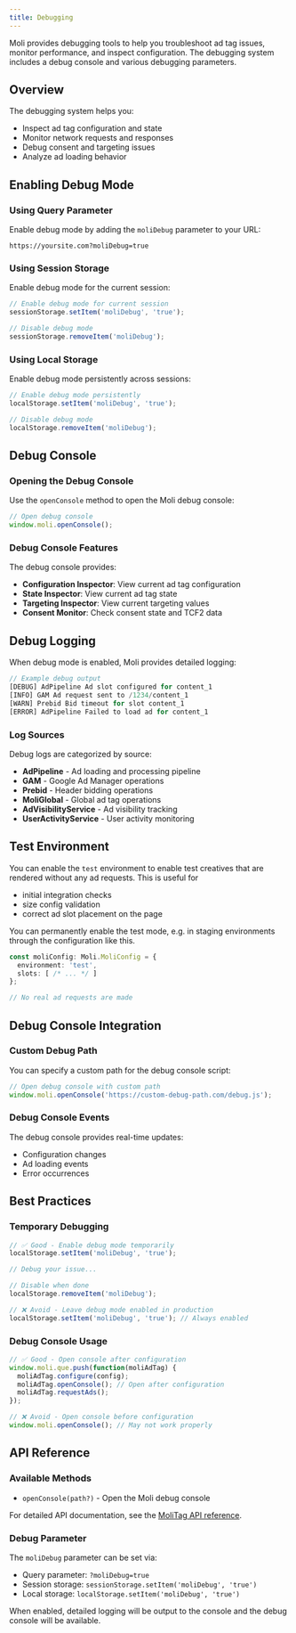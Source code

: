 ```yaml
---
title: Debugging
---
```


Moli provides debugging tools to help you troubleshoot ad tag issues, monitor performance, and inspect configuration. The debugging system includes a debug console and various debugging parameters.

## Overview

The debugging system helps you:

- Inspect ad tag configuration and state
- Monitor network requests and responses
- Debug consent and targeting issues
- Analyze ad loading behavior

## Enabling Debug Mode

### Using Query Parameter

Enable debug mode by adding the `moliDebug` parameter to your URL:

```
https://yoursite.com?moliDebug=true
```

### Using Session Storage

Enable debug mode for the current session:

```ts
// Enable debug mode for current session
sessionStorage.setItem('moliDebug', 'true');

// Disable debug mode
sessionStorage.removeItem('moliDebug');
```

### Using Local Storage

Enable debug mode persistently across sessions:

```ts
// Enable debug mode persistently
localStorage.setItem('moliDebug', 'true');

// Disable debug mode
localStorage.removeItem('moliDebug');
```

## Debug Console

### Opening the Debug Console

Use the `openConsole` method to open the Moli debug console:

```ts
// Open debug console
window.moli.openConsole();
```

### Debug Console Features

The debug console provides:

- **Configuration Inspector**: View current ad tag configuration
- **State Inspector**: View current ad tag state
- **Targeting Inspector**: View current targeting values
- **Consent Monitor**: Check consent state and TCF2 data

## Debug Logging

When debug mode is enabled, Moli provides detailed logging:

```ts
// Example debug output
[DEBUG] AdPipeline Ad slot configured for content_1
[INFO] GAM Ad request sent to /1234/content_1
[WARN] Prebid Bid timeout for slot content_1
[ERROR] AdPipeline Failed to load ad for content_1
```

### Log Sources

Debug logs are categorized by source:

- **AdPipeline** - Ad loading and processing pipeline
- **GAM** - Google Ad Manager operations
- **Prebid** - Header bidding operations
- **MoliGlobal** - Global ad tag operations
- **AdVisibilityService** - Ad visibility tracking
- **UserActivityService** - User activity monitoring

## Test Environment

You can enable the `test` environment to enable test creatives that are rendered without any ad requests.
This is useful for

- initial integration checks
- size config validation
- correct ad slot placement on the page

You can permanently enable the test mode, e.g. in staging environments through the configuration like this.

```ts
const moliConfig: Moli.MoliConfig = {
  environment: 'test',
  slots: [ /* ... */ ]
};

// No real ad requests are made
```

## Debug Console Integration

### Custom Debug Path

You can specify a custom path for the debug console script:

```ts
// Open debug console with custom path
window.moli.openConsole('https://custom-debug-path.com/debug.js');
```

### Debug Console Events

The debug console provides real-time updates:

- Configuration changes
- Ad loading events
- Error occurrences

## Best Practices

### Temporary Debugging

```ts
// ✅ Good - Enable debug mode temporarily
localStorage.setItem('moliDebug', 'true');

// Debug your issue...

// Disable when done
localStorage.removeItem('moliDebug');

// ❌ Avoid - Leave debug mode enabled in production
localStorage.setItem('moliDebug', 'true'); // Always enabled
```

### Debug Console Usage

```ts
// ✅ Good - Open console after configuration
window.moli.que.push(function(moliAdTag) {
  moliAdTag.configure(config);
  moliAdTag.openConsole(); // Open after configuration
  moliAdTag.requestAds();
});

// ❌ Avoid - Open console before configuration
window.moli.openConsole(); // May not work properly
```


## API Reference

### Available Methods

- `openConsole(path?)` - Open the Moli debug console

For detailed API documentation, see the [MoliTag API reference](/api/types/moliRuntime/namespaces/MoliRuntime/interfaces/MoliTag).

### Debug Parameter

The `moliDebug` parameter can be set via:

- Query parameter: `?moliDebug=true`
- Session storage: `sessionStorage.setItem('moliDebug', 'true')`
- Local storage: `localStorage.setItem('moliDebug', 'true')`

When enabled, detailed logging will be output to the console and the debug console will be available.
